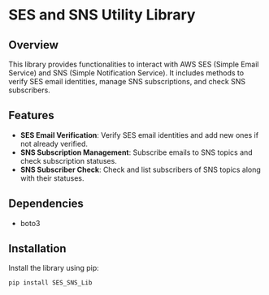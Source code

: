 # SES and SNS Utility Library

## Overview

This library provides functionalities to interact with AWS SES (Simple Email Service) and SNS (Simple Notification Service). 
It includes methods to verify SES email identities, manage SNS subscriptions, and check SNS subscribers.

## Features

- **SES Email Verification**: Verify SES email identities and add new ones if not already verified.
- **SNS Subscription Management**: Subscribe emails to SNS topics and check subscription statuses.
- **SNS Subscriber Check**: Check and list subscribers of SNS topics along with their statuses.

## Dependencies

- boto3

## Installation

Install the library using pip:

```bash
pip install SES_SNS_Lib